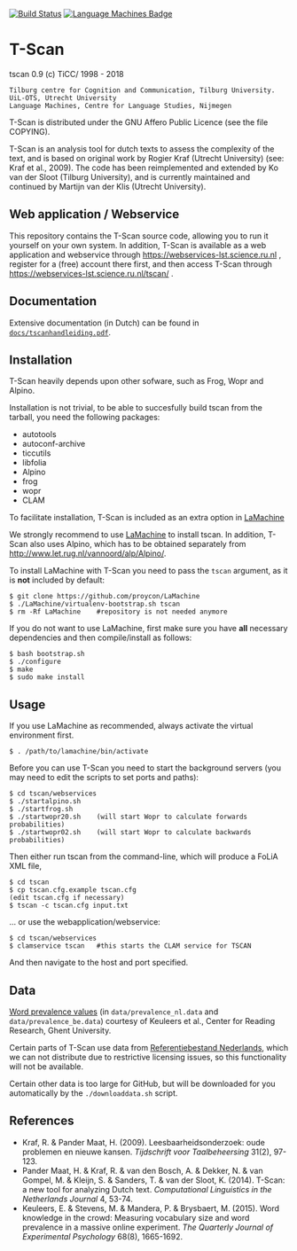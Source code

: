 [![Build Status](https://travis-ci.org/proycon/tscan.svg?branch=master)](https://travis-ci.org/proycon/tscan) [![Language Machines Badge](http://applejack.science.ru.nl/lamabadge.php/tscan)](http://applejack.science.ru.nl/languagemachines/)

# T-Scan

tscan 0.9 (c) TiCC/ 1998 - 2018

    Tilburg centre for Cognition and Communication, Tilburg University.
    UiL-OTS, Utrecht University
    Language Machines, Centre for Language Studies, Nijmegen

T-Scan is distributed under the GNU Affero Public Licence (see the file COPYING).

T-Scan is an analysis tool for dutch texts to assess the complexity of the
text, and is based on original work by Rogier Kraf (Utrecht University) (see:
Kraf et al., 2009). The code has been reimplemented and extended by Ko van der
Sloot (Tilburg University), and is currently maintained and continued by
Martijn van der Klis (Utrecht University).

## Web application / Webservice

This repository contains the T-Scan source code, allowing you to run it
yourself on your own system. In addition, T-Scan is available as a web application and webservice through https://webservices-lst.science.ru.nl , register for a (free) account there first, and then access T-Scan through https://webservices-lst.science.ru.nl/tscan/ .

## Documentation

Extensive documentation (in Dutch) can be found in [``docs/tscanhandleiding.pdf``](https://github.com/proycon/tscan/raw/master/docs/tscanhandleiding.pdf).

## Installation

T-Scan heavily depends upon other sofware, such as Frog, Wopr and Alpino.

Installation is not trivial, to be able to succesfully build tscan from the tarball, you need the following packages:
- autotools
- autoconf-archive
- ticcutils
- libfolia
- Alpino 
- frog
- wopr
- CLAM

To facilitate installation, T-Scan is included as an extra option in [LaMachine](https://proycon.github.io/LaMachine)

We strongly recommend to use [LaMachine](https://proycon.github.io/LaMachine) to
install tscan. In addition, T-Scan also uses Alpino, which has to be obtained separately from
http://www.let.rug.nl/vannoord/alp/Alpino/.

To install LaMachine with T-Scan you need to pass the ``tscan`` argument, as it is **not** included by default:

    $ git clone https://github.com/proycon/LaMachine
    $ ./LaMachine/virtualenv-bootstrap.sh tscan
    $ rm -Rf LaMachine    #repository is not needed anymore

If you do not want to use LaMachine, first make sure you have **all** necessary dependencies and then compile/install as follows:

    $ bash bootstrap.sh
    $ ./configure
    $ make
    $ sudo make install

## Usage

If you use LaMachine as recommended, always activate the virtual environment first.
    
    $ . /path/to/lamachine/bin/activate

Before you can use T-Scan you need to start the background servers (you may need to edit the scripts to set ports and paths):

    $ cd tscan/webservices
    $ ./startalpino.sh
    $ ./startfrog.sh
    $ ./startwopr20.sh    (will start Wopr to calculate forwards probabilities)
    $ ./startwopr02.sh    (will start Wopr to calculate backwards probabilities)

Then either run tscan from the command-line, which will produce a FoLiA XML file,

    $ cd tscan
    $ cp tscan.cfg.example tscan.cfg
    (edit tscan.cfg if necessary)
    $ tscan -c tscan.cfg input.txt

... or use the webapplication/webservice:

    $ cd tscan/webservices
    $ clamservice tscan   #this starts the CLAM service for TSCAN

And then navigate to the host and port specified.

## Data

[Word prevalence values](http://crr.ugent.be/programs-data/word-prevalence-values) (in `data/prevalence_nl.data` and `data/prevalence_be.data`) courtesy of Keuleers et al., Center for Reading Research, Ghent University.

Certain parts of T-Scan use data from [Referentiebestand Nederlands](http://tst.inl.nl/producten/rbn/), which we can not distribute due to restrictive licensing issues, so this functionality will not be available.

Certain other data is too large for GitHub, but will be downloaded for you automatically by the ``./downloaddata.sh`` script.

## References

* Kraf, R. & Pander Maat, H. (2009). Leesbaarheidsonderzoek: oude problemen en nieuwe kansen. *Tijdschrift voor Taalbeheersing* 31(2), 97-123.
* Pander Maat, H. & Kraf, R. & van den Bosch, A. & Dekker, N. & van Gompel, M. & Kleijn, S. & Sanders, T. & van der Sloot, K. (2014). T-Scan: a new tool for analyzing Dutch text. *Computational Linguistics in the Netherlands Journal* 4, 53-74.
* Keuleers, E. & Stevens, M. & Mandera, P. & Brysbaert, M. (2015). Word knowledge in the crowd: Measuring vocabulary size and word prevalence in a massive online experiment. *The Quarterly Journal of Experimental Psychology* 68(8), 1665-1692.
